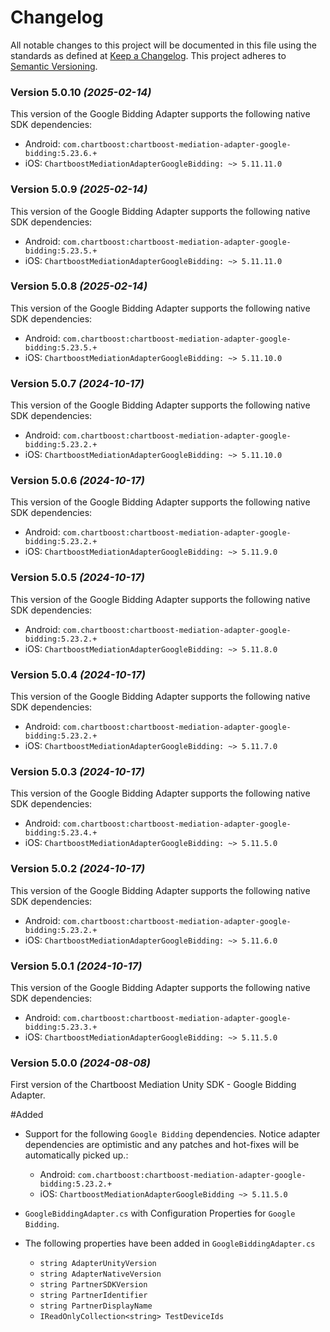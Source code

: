 # Changelog
All notable changes to this project will be documented in this file using the standards as defined at [Keep a Changelog](https://keepachangelog.com/en/1.0.0/). This project adheres to [Semantic Versioning](https://semver.org/spec/v2.0.0).

### Version 5.0.10 *(2025-02-14)*
This version of the Google Bidding Adapter supports the following native SDK dependencies:
  * Android: `com.chartboost:chartboost-mediation-adapter-google-bidding:5.23.6.+`
  * iOS: `ChartboostMediationAdapterGoogleBidding: ~> 5.11.11.0`

### Version 5.0.9 *(2025-02-14)*
This version of the Google Bidding Adapter supports the following native SDK dependencies:
  * Android: `com.chartboost:chartboost-mediation-adapter-google-bidding:5.23.5.+`
  * iOS: `ChartboostMediationAdapterGoogleBidding: ~> 5.11.11.0`

### Version 5.0.8 *(2025-02-14)*
This version of the Google Bidding Adapter supports the following native SDK dependencies:
  * Android: `com.chartboost:chartboost-mediation-adapter-google-bidding:5.23.5.+`
  * iOS: `ChartboostMediationAdapterGoogleBidding: ~> 5.11.10.0`

### Version 5.0.7 *(2024-10-17)*
This version of the Google Bidding Adapter supports the following native SDK dependencies:
  * Android: `com.chartboost:chartboost-mediation-adapter-google-bidding:5.23.2.+`
  * iOS: `ChartboostMediationAdapterGoogleBidding: ~> 5.11.10.0`

### Version 5.0.6 *(2024-10-17)*
This version of the Google Bidding Adapter supports the following native SDK dependencies:
  * Android: `com.chartboost:chartboost-mediation-adapter-google-bidding:5.23.2.+`
  * iOS: `ChartboostMediationAdapterGoogleBidding: ~> 5.11.9.0`

### Version 5.0.5 *(2024-10-17)*
This version of the Google Bidding Adapter supports the following native SDK dependencies:
  * Android: `com.chartboost:chartboost-mediation-adapter-google-bidding:5.23.2.+`
  * iOS: `ChartboostMediationAdapterGoogleBidding: ~> 5.11.8.0`

### Version 5.0.4 *(2024-10-17)*
This version of the Google Bidding Adapter supports the following native SDK dependencies:
  * Android: `com.chartboost:chartboost-mediation-adapter-google-bidding:5.23.2.+`
  * iOS: `ChartboostMediationAdapterGoogleBidding: ~> 5.11.7.0`

### Version 5.0.3 *(2024-10-17)*
This version of the Google Bidding Adapter supports the following native SDK dependencies:
  * Android: `com.chartboost:chartboost-mediation-adapter-google-bidding:5.23.4.+`
  * iOS: `ChartboostMediationAdapterGoogleBidding: ~> 5.11.5.0`

### Version 5.0.2 *(2024-10-17)*
This version of the Google Bidding Adapter supports the following native SDK dependencies:
  * Android: `com.chartboost:chartboost-mediation-adapter-google-bidding:5.23.2.+`
  * iOS: `ChartboostMediationAdapterGoogleBidding: ~> 5.11.6.0`

### Version 5.0.1 *(2024-10-17)*
This version of the Google Bidding Adapter supports the following native SDK dependencies:
  * Android: `com.chartboost:chartboost-mediation-adapter-google-bidding:5.23.3.+`
  * iOS: `ChartboostMediationAdapterGoogleBidding: ~> 5.11.5.0`

### Version 5.0.0 *(2024-08-08)*

First version of the Chartboost Mediation Unity SDK - Google Bidding Adapter.

#Added 
- Support for the following `Google Bidding` dependencies. Notice adapter dependencies are optimistic and any patches and hot-fixes will be automatically picked up.:
    * Android: `com.chartboost:chartboost-mediation-adapter-google-bidding:5.23.2.+`
    * iOS: `ChartboostMediationAdapterGoogleBidding ~> 5.11.5.0`
    
- `GoogleBiddingAdapter.cs` with Configuration Properties for `Google Bidding`.
- The following properties have been added in `GoogleBiddingAdapter.cs`
    * `string AdapterUnityVersion`
    * `string AdapterNativeVersion`
    * `string PartnerSDKVersion`
    * `string PartnerIdentifier`
    * `string PartnerDisplayName`
    * `IReadOnlyCollection<string> TestDeviceIds`